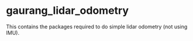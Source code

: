 # gaurang_lidar_odometry
This contains the packages required to do simple lidar odometry (not using IMU). 
